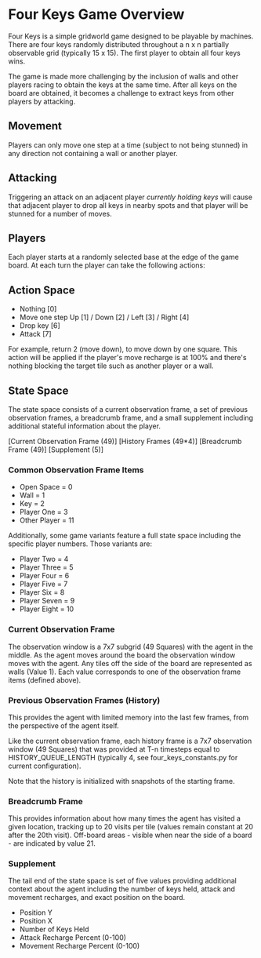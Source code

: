 # Four Keys Game Overview
Four Keys is a simple gridworld game designed to be playable by machines. There are four keys randomly distributed throughout a n x n partially observable grid (typically 15 x 15). The first player to obtain all four keys wins.

The game is made more challenging by the inclusion of walls and other players racing to obtain the keys at the same time. After all keys on the board are obtained, it becomes a challenge to extract keys from other players by attacking.

## Movement
Players can only move one step at a time (subject to not being stunned) in any direction not containing a wall or another player.

## Attacking
Triggering an attack on an adjacent player _currently holding keys_ will cause that adjacent player to drop all keys in nearby spots and that player will be stunned for a number of moves.

## Players
Each player starts at a randomly selected base at the edge of the game board. At each turn the player can take the following actions:

## Action Space
- Nothing [0]
- Move one step Up [1] / Down [2] / Left [3] / Right [4]
- Drop key [6]
- Attack [7]

For example, return 2 (move down), to move down by one square. This action will be applied if the player's move recharge is at 100% and there's nothing blocking the target tile such as another player or a wall.

## State Space
The state space consists of a current observation frame, a set of previous observation frames, a breadcrumb frame, and a small supplement including additional stateful information about the player.

[Current Observation Frame (49)] [History Frames (49*4)] [Breadcrumb Frame (49)] [Supplement (5)]

### Common Observation Frame Items

- Open Space = 0
- Wall = 1
- Key = 2
- Player One = 3
- Other Player = 11

Additionally, some game variants feature a full state space including the specific player numbers. Those variants are:
- Player Two = 4
- Player Three = 5
- Player Four = 6
- Player Five = 7
- Player Six = 8
- Player Seven = 9
- Player Eight = 10

### Current Observation Frame

The observation window is a 7x7 subgrid (49 Squares) with the agent in the middle. As the agent moves around the board the observation window moves with the agent. Any tiles off the side of the board are represented as walls (Value 1). Each value corresponds to one of the observation frame items (defined above).

### Previous Observation Frames (History)
This provides the agent with limited memory into the last few frames, from the perspective of the agent itself.

Like the current observation frame, each history frame is a 7x7 observation window (49 Squares) that was provided at T-n timesteps equal to HISTORY_QUEUE_LENGTH (typically 4, see four_keys_constants.py for current configuration).

Note that the history is initialized with snapshots of the starting frame.

### Breadcrumb Frame
This provides information about how many times the agent has visited a given location, tracking up to 20 visits per tile (values remain constant at 20 after the 20th visit). Off-board areas - visible when near the side of a board - are indicated by value 21.

### Supplement
The tail end of the state space is set of five values providing additional context about the agent including the number of keys held, attack and movement recharges, and exact position on the board.

- Position Y
- Position X
- Number of Keys Held
- Attack Recharge Percent (0-100)
- Movement Recharge Percent (0-100)

